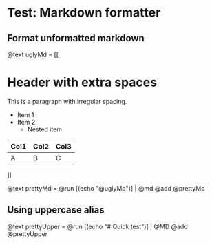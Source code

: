 # Test: Markdown formatter

## Format unformatted markdown
@text uglyMd = [[
#  Header with extra spaces  

This is    a paragraph with     irregular spacing.

-   Item 1
- Item 2
   - Nested item

| Col1|Col2 |Col3|
|---|---|---|
|A|B|C|
]]

@text prettyMd = @run [(echo "@uglyMd")] | @md
@add @prettyMd

## Using uppercase alias
@text prettyUpper = @run [(echo "# Quick test")] | @MD
@add @prettyUpper